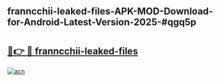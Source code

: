 ## franncchii-leaked-files-APK-MOD-Download-for-Android-Latest-Version-2025-#qgq5p

# <h2><a href="https://bedroomkl.my?title=franncchii-leaked-files&ref=20M">🔗👉 🔴 franncchii-leaked-files</a></h2>

[![acn](https://github.com/user-attachments/assets/0f9c940e-d8b0-45ae-aac7-cd30a18b3e1c)](https://bedroomkl.my?title=franncchii-leaked-files&ref=20M)


